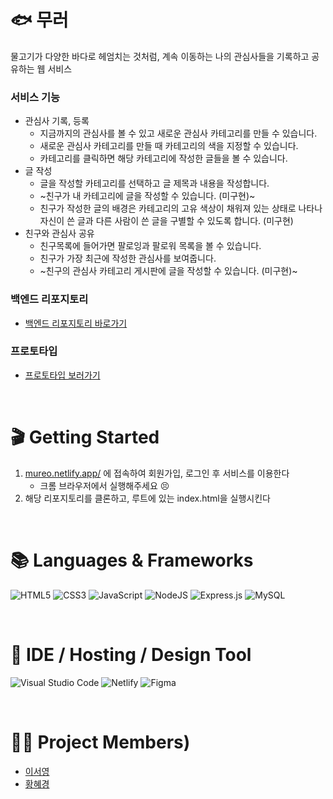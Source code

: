 # 🐟 무러 
물고기가 다양한 바다로 헤엄치는 것처럼, 계속 이동하는 나의 관심사들을 기록하고 공유하는 웹 서비스

### 서비스 기능
- 관심사 기록, 등록
  - 지금까지의 관심사를 볼 수 있고 새로운 관심사 카테고리를 만들 수 있습니다.
  - 새로운 관심사 카테고리를 만들 때 카테고리의 색을 지정할 수 있습니다.
  - 카테고리를 클릭하면 해당 카테고리에 작성한 글들을 볼 수 있습니다.
- 글 작성
  - 글을 작성할 카테고리를 선택하고 글 제목과 내용을 작성합니다.
  - ~친구가 내 카테고리에 글을 작성할 수 있습니다. (미구현)~
  - 친구가 작성한 글의 배경은 카테고리의 고유 색상이 채워져 있는 상태로 나타나 자신이 쓴 글과 다른 사람이 쓴 글을 구별할 수 있도록 합니다. (미구현)
- 친구와 관심사 공유
  - 친구목록에 들어가면 팔로잉과 팔로워 목록을 볼 수 있습니다.
  - 친구가 가장 최근에 작성한 관심사를 보여줍니다.
  - ~친구의 관심사 카테고리 게시판에 글을 작성할 수 있습니다. (미구현)~
 
### 백엔드 리포지토리
- [백엔드 리포지토리 바로가기](https://github.com/seoyoung1276/mureo_server)
### 프로토타입
- [프로토타입 보러가기](https://www.figma.com/file/RMXOfZl0ttHRBaRxWoG9FB/%EB%AC%B4%EB%9F%AC?type=design&node-id=203%3A651&mode=design&t=kqF44PorQFA6UrpH-1)

<br>

# 🎬 Getting Started
1. [mureo.netlify.app/](https://mureo.netlify.app/) 에 접속하여 회원가입, 로그인 후 서비스를 이용한다
   - 크롬 브라우저에서 실행해주세요 😣
3. 해당 리포지토리를 클론하고, 루트에 있는 index.html을 실행시킨다
<br>

# 📚 Languages & Frameworks
![HTML5](https://img.shields.io/badge/html5-%23E34F26.svg?style=for-the-badge&logo=html5&logoColor=white)
![CSS3](https://img.shields.io/badge/css3-%231572B6.svg?style=for-the-badge&logo=css3&logoColor=white)
![JavaScript](https://img.shields.io/badge/javascript-%23323330.svg?style=for-the-badge&logo=javascript&logoColor=%23F7DF1E)
![NodeJS](https://img.shields.io/badge/node.js-6DA55F?style=for-the-badge&logo=node.js&logoColor=white)
![Express.js](https://img.shields.io/badge/express.js-%23404d59.svg?style=for-the-badge&logo=express&logoColor=%2361DAFB)
![MySQL](https://img.shields.io/badge/mysql-%2300f.svg?style=for-the-badge&logo=mysql&logoColor=white)

<br>

# 🔨 IDE / Hosting / Design Tool
![Visual Studio Code](https://img.shields.io/badge/Visual%20Studio%20Code-0078d7.svg?style=for-the-badge&logo=visual-studio-code&logoColor=white)
![Netlify](https://img.shields.io/badge/netlify-%23000000.svg?style=for-the-badge&logo=netlify&logoColor=#00C7B7)
![Figma](https://img.shields.io/badge/figma-%23F24E1E.svg?style=for-the-badge&logo=figma&logoColor=white)

<br>

# 👶🏻 Project Members)
- [이서영](https://github.com/seoyoung1276)
- [황혜경](https://github.com/hyeg0121)

